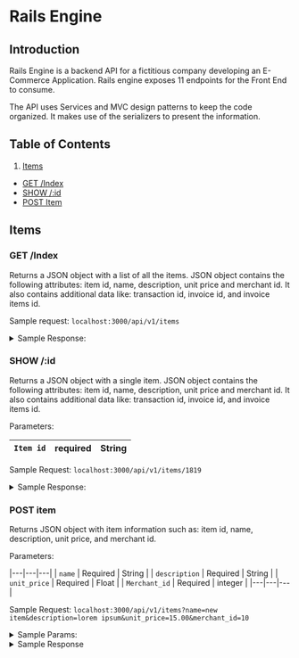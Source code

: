 # Rails Engine

## Introduction

Rails Engine is a backend API for a fictitious company developing an E-Commerce Application. Rails engine exposes 11 endpoints for the Front End to consume.

The API uses Services and MVC design patterns to keep the code organized. It makes use of the serializers to present the information. 

## Table of Contents
1. [Items](#items) 
  - [GET /Index](#get-/index)
  - [SHOW /:id](#show-/:id)
  - [POST Item](#post-item)

## Items
### GET /Index

Returns a JSON object with a list of all the items. JSON object contains the following attributes: item id, name, description, unit price and merchant id. 
It also contains additional data like: transaction id, invoice id, and invoice items id.

Sample request: `localhost:3000/api/v1/items`

<details>
  <summary> Sample Response: </summary>
 
 ```json
  {
    "data": [
        {
            "id": "1819",
            "type": "item",
            "attributes": {
                "id": 1819,
                "name": "Item Veritatis Asperiores",
                "description": "Enim est voluptates minus. Repellat ut labore eos eum omnis autem earum. Voluptatibus ratione sed voluptas sunt illum.",
                "unit_price": 516.09,
                "merchant_id": 75
            },
            "relationships": {
                "merchant": {
                    "data": {
                        "id": "75",
                        "type": "merchant"
                    }
                },
                "invoice_items": {
                    "data": [
                        {
                            "id": "8755",
                            "type": "invoice_item"
                        }
                    ]
                },
                "invoices": {
                    "data": [
                        {
                            "id": "1980",
                            "type": "invoice"
                        }
                    ]
                },
                "transactions": {
                    "data": [
                        {
                            "id": "2293",
                            "type": "transaction"
                        },
                        {
                            "id": "2294",
                            "type": "transaction"
                        }
                    ]
                }
            }
        }
    ]
 }
 ```
</details>

### SHOW /:id

Returns a JSON object with a single item. JSON object contains the following attributes: item id, name, description, unit price and merchant id. 
It also contains additional data like: transaction id, invoice id, and invoice items id.

Parameters:

|`Item id`| required | String |
|---|---|---|

Sample Request: `localhost:3000/api/v1/items/1819`

<details>
  <summary> Sample Response: </summary>
 
 ```json
  {
    "data": [
        {
            "id": "1819",
            "type": "item",
            "attributes": {
                "id": 1819,
                "name": "Item Veritatis Asperiores",
                "description": "Enim est voluptates minus. Repellat ut labore eos eum omnis autem earum. Voluptatibus ratione sed voluptas sunt illum.",
                "unit_price": 516.09,
                "merchant_id": 75
            },
            "relationships": {
                "merchant": {
                    "data": {
                        "id": "75",
                        "type": "merchant"
                    }
                },
                "invoice_items": {
                    "data": [
                        {
                            "id": "8755",
                            "type": "invoice_item"
                        }
                    ]
                },
                "invoices": {
                    "data": [
                        {
                            "id": "1980",
                            "type": "invoice"
                        }
                    ]
                },
                "transactions": {
                    "data": [
                        {
                            "id": "2293",
                            "type": "transaction"
                        },
                        {
                            "id": "2294",
                            "type": "transaction"
                        }
                    ]
                }
            }
        }
    ]
 }
 ```
</details>

### POST item

Returns JSON object with item information such as: item id, name, description, unit price, and merchant id.

Parameters:

|---|---|---|
| `name` | Required | String |
| `description` | Required | String |
| `unit_price` | Required | Float |
| `Merchant_id` | Required | integer |
|---|---|---|

Sample Request: `localhost:3000/api/v1/items?name=new item&description=lorem ipsum&unit_price=15.00&merchant_id=10`

<details>
  <summary> Sample Params: </summary>
  
  ```json
  name: new item
  description: lorem ipsum
  unit_price: 15.00
  merchant_id: 10
  ```  
</details>

<details>
  <summary> Sample Response </Summary>
  
  ```json
  {
    "data": {
        "id": "2484",
        "type": "item",
        "attributes": {
            "id": 2484,
            "name": "new item",
            "description": "lorem ipsum",
            "unit_price": 15.0,
            "merchant_id": 10
        },
        "relationships": {
            "merchant": {
                "data": {
                    "id": "10",
                    "type": "merchant"
                }
            },
            "invoice_items": {
                "data": []
            },
            "invoices": {
                "data": []
            },
            "transactions": {
                "data": []
            }
        }
    }
}
  ```
</details>





